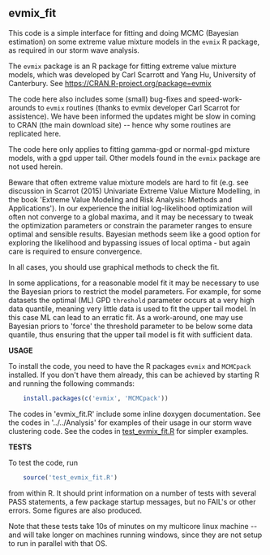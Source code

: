 **evmix_fit**
-------------

This code is a simple interface for fitting and doing MCMC (Bayesian
estimation) on some extreme value mixture models in the `evmix` R package, as
required in our storm wave analysis. 

The `evmix` package is an R package for fitting extreme value mixture models, which
was developed by Carl Scarrott and Yang Hu, University of Canterbury. See
https://CRAN.R-project.org/package=evmix

The code here also includes some (small) bug-fixes and speed-work-arounds to
`evmix` routines (thanks to evmix developer Carl Scarrot for assistence). We
have been informed the updates might be slow in coming to CRAN (the main
download site) -- hence why some routines are replicated here. 

The code here only applies to fitting gamma-gpd or normal-gpd mixture models,
with a gpd upper tail. Other models found in the `evmix` package are not
used herein.

Beware that often extreme value mixture models are hard to fit (e.g. see
discussion in Scarrot (2015) Univariate Extreme Value Mixture Modelling, in the
book 'Extreme Value Modeling and Risk Analysis: Methods and Applications'). In
our experience the initial log-likelihood optimization will often not converge
to a global maxima, and it may be necessary to tweak the optimization
parameters or constrain the parameter ranges to ensure optimal and sensible
results. Bayesian methods seem like a good option for exploring the likelihood
and bypassing issues of local optima - but again care is required to ensure
convergence. 

In all cases, you should use graphical methods to check the fit.

In some applications, for a reasonable model fit it may be necessary to use
the Bayesian priors to restrict the model parameters. For example, for some
datasets the optimal (ML) GPD `threshold` parameter occurs at a very high data
quantile, meaning very little data is used to fit the upper tail model. In this
case ML can lead to an erratic fit. As a work-around, one may use Bayesian
priors to 'force' the threshold parameter to be below some data quantile, thus
ensuring that the upper tail model is fit with sufficient data. 


**USAGE**

To install the code, you need to have the R packages `evmix` and `MCMCpack` installed.
If you don't have them already, this can be achieved by starting R and running
the following commands:
```r
    install.packages(c('evmix', 'MCMCpack'))
```

The codes in 'evmix_fit.R' include some inline doxygen documentation. See the
codes in '../../Analysis' for examples of their usage in our storm wave
clustering code. See the codes in [test_evmix_fit.R](test_evmix_fit.R) for
simpler examples.

**TESTS**

To test the code, run
```r
    source('test_evmix_fit.R') 
```

from within R. It should print information on a number of tests with several PASS
statements, a few package startup messages, but no FAIL's or other errors. Some
figures are also produced.

Note that these tests take 10s of minutes on my multicore linux machine --
and will take longer on machines running windows, since they are not setup to
run in parallel with that OS. 
